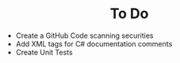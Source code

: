 <h1 align="center">To Do</h1>

- Create a GitHub Code scanning securities
- Add XML tags for C# documentation comments
- Create Unit Tests
